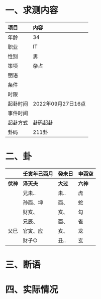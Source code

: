 # 一、求测内容
|项目|内容|
|:-|:-|
|年龄|34|
|职业|IT|
|性别|男|
|策项|杂占|
|钥语||
|条件||
|时限||
|起卦时间|2022年09月27日16点|
|事件时间||
|起卦方式|卦码起卦|
|卦码|211卦|

# 二、卦
||壬寅年己酉月|癸未日|申酉空|
|:-|:-|:-|:-|
|**伏神**|**泽天夬**|**大过**|**六神**|
||兄未..|未..|虎|
||孙酉、坤|酉、|蛇|
||财亥、|亥、|勾|
||兄辰、|酉、|雀|
|父巳|官寅、应|亥、|龙|
||财子○|丑..|玄|


# 三、断语

# 四、实际情况
